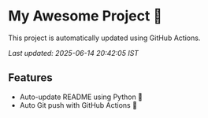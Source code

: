 # My Awesome Project 🚀

This project is automatically updated using GitHub Actions.

_Last updated: 2025-06-14 20:42:05 IST_

## Features
- Auto-update README using Python 🐍
- Auto Git push with GitHub Actions 🤖
